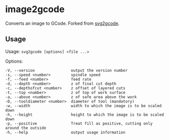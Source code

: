 # image2gcode

Converts an image to GCode. Forked from [svg2gcode](https://github.com/em/svg2gcode).
## Usage

  Usage: `svg2gcode [options] <file ...>`

  Options:
  ```
  -V, --version                output the version number
  -s, --speed <number>         spindle speed
  -f, --feed <number>          feed rate
  -d, --depth <number>         z of final cut depth
  -c, --depthofcut <number>    z offset of layered cuts
  -t, --top <number>           z of top of work surface
  -a, --above <number>         z of safe area above the work
  -D, --tooldiameter <number>  diameter of tool (mandatory)
  -w, --width                  width to which the image is to be scaled down
  -h, --height                 height to which the image is to be scaled down
  -p, --positive               Treat fill as positive, cutting only around the outside
  -h, --help                   output usage information
```
